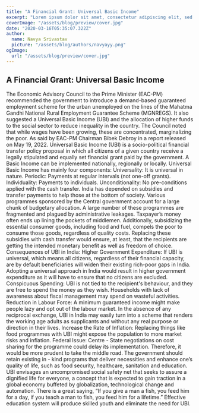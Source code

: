 ```yaml
---
title: "A Financial Grant: Universal Basic Income"
excerpt: "Lorem ipsum dolor sit amet, consectetur adipiscing elit, sed do eiusmod tempor incididunt ut labore et dolore magna aliqua. Praesent elementum facilisis leo vel fringilla est ullamcorper eget. At imperdiet dui accumsan sit amet nulla facilities morbi tempus."
coverImage: "/assets/blog/preview/cover.jpg"
date: "2020-03-16T05:35:07.322Z"
author:
  name: Navya Srivastav
  picture: "/assets/blog/authors/navyayy.png"
ogImage:
  url: "/assets/blog/preview/cover.jpg"
---
```


## A Financial Grant: Universal Basic Income

The Economic Advisory Council to the Prime Minister (EAC-PM) recommended the government to introduce a demand-based guaranteed employment scheme for the urban unemployed on the lines of the Mahatma Gandhi National Rural Employment Guarantee Scheme (MGNREGS).  It also suggested a Universal Basic Income (UBI) and the allocation of higher funds to the social sector to reduce inequality in the country. The Council noted that while wages have been growing, these are concentrated, marginalizing the poor. As said by EAC-PM Chairman Bibek Debroy in a report released on May 19, 2022.
 Universal Basic Income (UBI) is a socio-political financial transfer policy proposal in which all citizens of a given country receive a legally stipulated and equally set financial grant paid by the government. A Basic Income can be implemented nationally, regionally or locally.
Universal Basic Income has mainly four components:
Universality: It is universal in nature.
Periodic: Payments at regular intervals (not one-off grants).
Individuality: Payments to individuals.
Unconditionality: No pre-conditions applied with the cash transfer.
India has depended on subsidies and transfer payments to help those at the bottom of society. Various programmes sponsored by the Central government account for a large chunk of budgetary allocation. A large number of these programmes are fragmented and plagued by administrative leakages. Taxpayer’s money often ends up lining the pockets of middlemen. Additionally, subsidizing the essential consumer goods, including food and fuel, compels the poor to consume those goods, regardless of quality costs. Replacing these subsidies with cash transfer would ensure, at least, that the recipients are getting the intended monetary benefit as well as freedom of choice.
Consequences of UBI in India:
 Higher Government Expenditure: If UBI is universal, which means all citizens, regardless of their financial capacity, are by default beneficiaries will widen their existing rich-poor gaps in India. Adopting a universal approach in India would result in higher government expenditure as it will have to ensure that no citizens are excluded.
Conspicuous Spending:  UBI is not tied to the recipient's behaviour, and they are free to spend the money as they wish. Households with lack of awareness about fiscal management may spend on wasteful activities.
 Reduction in Labour Force:  A minimum guaranteed income might make people lazy and opt out of the labour market. In the absence of any reciprocal exchange, UBI in India may easily turn into a scheme that renders the working age adults as supplicants and without any real purpose or direction in their lives.
 Increase the Rate of Inflation: Replacing things like food programmes with UBI might expose the population to more market risks and inflation.
 Federal Issue: Centre - State negotiations on cost sharing for the programme could delay its implementation.
Therefore, it would be more prudent to take the middle road. The government should retain existing in - kind programs that deliver necessities and enhance one’s quality of life, such as food security, healthcare, sanitation and education. UBI envisages an uncompromised social safety net that seeks to assure a dignified life for everyone, a concept that is expected to gain traction in a global economy buffeted by globalization, technological change and automation.
There is a great saying, “If you give a man a fish, you feed him for a day, if you teach a man to fish, you feed him for a lifetime.” Effective education system will produce skilled youth and eliminate the need for UBI.
